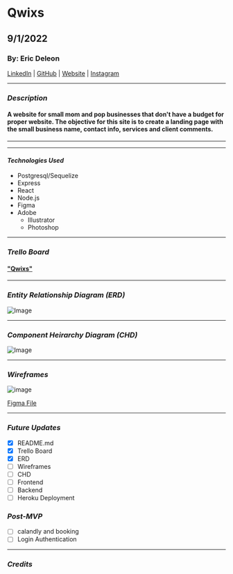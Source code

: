 # Qwixs

## 9/1/2022

### By: Eric Deleon

[LinkedIn](https://www.linkedin.com/in/eric-deleon-77a99134/) | [GitHub](https://github.com/132E) | [Website](https://132design.com/) | [Instagram](https://www.instagram.com/132design_/?hl=en)

---

### _Description_

#### A website for small mom and pop businesses that don't have a budget for proper website. The objective for this site is to create a landing page with the small business name, contact info, services and client comments.

---
---

#### **_Technologies Used_**

- Postgresql/Sequelize
- Express
- React
- Node.js
- Figma
- Adobe
  - Illustrator
  - Photoshop

---

### _Trello Board_

#### ["Qwixs"](https://trello.com/b/mU6w1Vce/qwixs)



---
### _Entity Relationship Diagram (ERD)_
![Image](https://i.imgur.com/py2DkfP.png)

---
### _Component Heirarchy Diagram (CHD)_

![Image](https://i.imgur.com/JOOwMh4.png)

---

### _Wireframes_

![image](Assets/CycleList_Wireframes.png)

[Figma File](https://www.figma.com/file/NtcUH9Miw0GxNS1v86WxLU/CycleList-Wire-frame?node-id=0%3A1)

---

### _Future Updates_

- [x] README.md
- [x] Trello Board
- [x] ERD
- [ ] Wireframes
- [ ] CHD
- [ ] Frontend
- [ ] Backend
- [ ] Heroku Deployment

### _Post-MVP_

- [ ] calandly and booking 
- [ ] Login Authentication

---

### _Credits_

<!-- #### [JollySpins](https://jollyspins.wordpress.com/) -->
